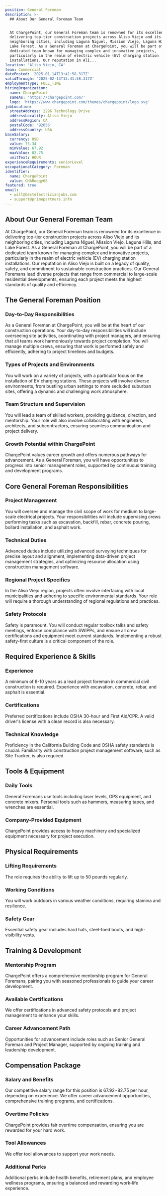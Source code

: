 ```yaml
---
position: General Foreman
description: >-
  ## About Our General Foreman Team


  At ChargePoint, our General Foreman team is renowned for its excellence in
  delivering top-tier construction projects across Aliso Viejo and its
  neighboring cities, including Laguna Niguel, Mission Viejo, Laguna Hills, and
  Lake Forest. As a General Foreman at ChargePoint, you will be part of a
  dedicated team known for managing complex and innovative projects,
  particularly in the realm of electric vehicle (EV) charging station
  installations. Our reputation in Ali...
location: 'Aliso Viejo, CA'
team: Commercial
datePosted: '2025-01-14T13:41:58.317Z'
validThrough: '2025-02-13T13:41:58.317Z'
employmentType: FULL_TIME
hiringOrganization:
  name: ChargePoint
  sameAs: 'https://chargepoint.com/'
  logo: 'https://www.chargepoint.com/themes/chargepoint/logo.svg'
jobLocation:
  streetAddress: 2296 Technology Drive
  addressLocality: Aliso Viejo
  addressRegion: CA
  postalCode: '92656'
  addressCountry: USA
baseSalary:
  currency: USD
  value: 75.34
  minValue: 67.92
  maxValue: 82.75
  unitText: HOUR
experienceRequirements: seniorLevel
occupationalCategory: Foreman
identifier:
  name: ChargePoint
  value: CHARoqqy68
featured: true
email:
  - will@bestelectricianjobs.com
  - support@primepartners.info
---
```




## About Our General Foreman Team

At ChargePoint, our General Foreman team is renowned for its excellence in delivering top-tier construction projects across Aliso Viejo and its neighboring cities, including Laguna Niguel, Mission Viejo, Laguna Hills, and Lake Forest. As a General Foreman at ChargePoint, you will be part of a dedicated team known for managing complex and innovative projects, particularly in the realm of electric vehicle (EV) charging station installations. Our reputation in Aliso Viejo is built on a legacy of quality, safety, and commitment to sustainable construction practices. Our General Foremans lead diverse projects that range from commercial to large-scale residential developments, ensuring each project meets the highest standards of quality and efficiency.

## The General Foreman Position

### Day-to-Day Responsibilities

As a General Foreman at ChargePoint, you will be at the heart of our construction operations. Your day-to-day responsibilities will include overseeing site activities, coordinating with project managers, and ensuring that all teams work harmoniously towards project completion. You will manage multiple crews, ensuring that work is performed safely and efficiently, adhering to project timelines and budgets.

### Types of Projects and Environments

You will work on a variety of projects, with a particular focus on the installation of EV charging stations. These projects will involve diverse environments, from bustling urban settings to more secluded suburban sites, offering a dynamic and challenging work atmosphere.

### Team Structure and Supervision

You will lead a team of skilled workers, providing guidance, direction, and mentorship. Your role will also involve collaborating with engineers, architects, and subcontractors, ensuring seamless communication and project delivery.

### Growth Potential within ChargePoint

ChargePoint values career growth and offers numerous pathways for advancement. As a General Foreman, you will have opportunities to progress into senior management roles, supported by continuous training and development programs.

## Core General Foreman Responsibilities

### Project Management

You will oversee and manage the civil scope of work for medium to large-scale electrical projects. Your responsibilities will include supervising crews performing tasks such as excavation, backfill, rebar, concrete pouring, bollard installation, and asphalt work.

### Technical Duties

Advanced duties include utilizing advanced surveying techniques for precise layout and alignment, implementing data-driven project management strategies, and optimizing resource allocation using construction management software.

### Regional Project Specifics

In the Aliso Viejo region, projects often involve interfacing with local municipalities and adhering to specific environmental standards. Your role will require a thorough understanding of regional regulations and practices.

### Safety Protocols

Safety is paramount. You will conduct regular toolbox talks and safety meetings, enforce compliance with SWIPPs, and ensure all crew certifications and equipment meet current standards. Implementing a robust safety-first culture is a critical component of the role.

## Required Experience & Skills

### Experience

A minimum of 8-10 years as a lead project foreman in commercial civil construction is required. Experience with excavation, concrete, rebar, and asphalt is essential.

### Certifications

Preferred certifications include OSHA 30-hour and First Aid/CPR. A valid driver's license with a clean record is also necessary.

### Technical Knowledge

Proficiency in the California Building Code and OSHA safety standards is crucial. Familiarity with construction project management software, such as Site Tracker, is also required.

## Tools & Equipment

### Daily Tools

General Foremans use tools including laser levels, GPS equipment, and concrete mixers. Personal tools such as hammers, measuring tapes, and wrenches are essential.

### Company-Provided Equipment

ChargePoint provides access to heavy machinery and specialized equipment necessary for project execution.

## Physical Requirements

### Lifting Requirements

The role requires the ability to lift up to 50 pounds regularly. 

### Working Conditions

You will work outdoors in various weather conditions, requiring stamina and resilience.

### Safety Gear

Essential safety gear includes hard hats, steel-toed boots, and high-visibility vests.

## Training & Development

### Mentorship Program

ChargePoint offers a comprehensive mentorship program for General Foremans, pairing you with seasoned professionals to guide your career development.

### Available Certifications

We offer certifications in advanced safety protocols and project management to enhance your skills.

### Career Advancement Path

Opportunities for advancement include roles such as Senior General Foreman and Project Manager, supported by ongoing training and leadership development.

## Compensation Package

### Salary and Benefits

Our competitive salary range for this position is $67.92-$82.75 per hour, depending on experience. We offer career advancement opportunities, comprehensive training programs, and certifications.

### Overtime Policies

ChargePoint provides fair overtime compensation, ensuring you are rewarded for your hard work.

### Tool Allowances

We offer tool allowances to support your work needs.

### Additional Perks

Additional perks include health benefits, retirement plans, and employee wellness programs, ensuring a balanced and rewarding work-life experience.